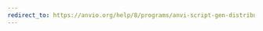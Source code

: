 ```yaml
---
redirect_to: https://anvio.org/help/8/programs/anvi-script-gen-distribution-of-genes-in-a-bin
---
```

